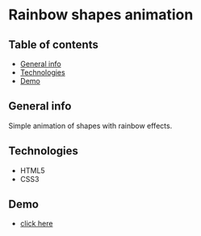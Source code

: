 # Rainbow shapes animation

## Table of contents
* [General info](#general-info)
* [Technologies](#technologies)
* [Demo](#demo)

## General info

Simple animation of shapes with rainbow effects.

## Technologies

* HTML5
* CSS3

## Demo

- [click here](https://mikulew.github.io/css-rainbow-shapes-animation/)
